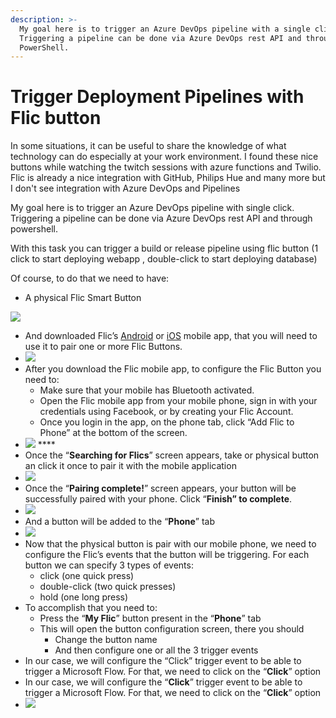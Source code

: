 ```yaml
---
description: >-
  My goal here is to trigger an Azure DevOps pipeline with a single click.
  Triggering a pipeline can be done via Azure DevOps rest API and through
  PowerShell.
---
```


# Trigger Deployment Pipelines with Flic button

In some situations, it can be useful to share the knowledge of what technology can do especially at your work environment. I found these nice buttons while watching the twitch sessions with azure functions and Twilio. Flic is already a nice integration with GitHub, Philips Hue and many more but I don't see integration with Azure DevOps and Pipelines 

My goal here is to trigger an Azure DevOps pipeline with single click. Triggering a pipeline can be done via Azure DevOps rest API and through powershell.

With this task you can trigger a build or release pipeline using flic button \(1 click to start deploying webapp , double-click to start deploying database\)

Of course, to do that we need to have:

* A physical Flic Smart Button

![](../.gitbook/assets/image%20%2812%29.png) 

*  And downloaded Flic’s [Android](https://play.google.com/store/apps/details?id=io.flic.app) or [iOS](https://itunes.apple.com/us/app/flic-app/id977593793?ls=1&mt=8) mobile app, that you will need to use it to pair one or more Flic Buttons.
* ![](../.gitbook/assets/image%20%283%29.png) 
* After you download the Flic mobile app, to configure the Flic Button you need to:
  * Make sure that your mobile has Bluetooth activated.
  * Open the Flic mobile app from your mobile phone, sign in with your credentials using Facebook, or by creating your Flic Account.
  * Once you login in the app, on the phone tab, click “Add Flic to Phone” at the bottom of the screen.
* ![](../.gitbook/assets/image%20%281%29.png) ****
* Once the “**Searching for Flics**” screen appears, take or physical button an click it once to pair it with the mobile application
* ![](../.gitbook/assets/image%20%2819%29.png) 
* Once the “**Pairing complete!**” screen appears, your button will be successfully paired with your phone. Click “**Finish” to complete**.
* ![](../.gitbook/assets/image%20%2820%29.png) 
* And a button will be added to the “**Phone**” tab
* ![](../.gitbook/assets/image%20%2817%29.png) 
* Now that the physical button is pair with our mobile phone, we need to configure the Flic’s events that the button will be triggering. For each button we can specify 3 types of events:
  * click \(one quick press\)
  * double-click \(two quick presses\)
  * hold \(one long press\)
* To accomplish that you need to:
  * Press the “**My Flic**” button present in the “**Phone**” tab
  * This will open the button configuration screen, there you should
    * Change the button name
    * And then configure one or all the 3 trigger events
* In our case, we will configure the “Click” trigger event to be able to trigger a Microsoft Flow. For that, we need to click on the “**Click**” option
* In our case, we will configure the “**Click**” trigger event to be able to trigger a Microsoft Flow. For that, we need to click on the “**Click**” option
* ![](../.gitbook/assets/image%20%2814%29.png) 





